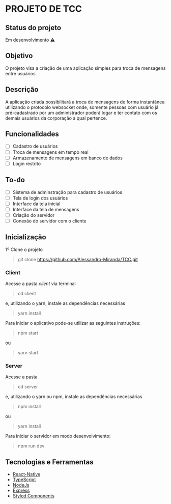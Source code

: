 # PROJETO DE TCC

## Status do projeto

Em desenvolvimento :warning:

## Objetivo

O projeto visa a criação de uma aplicação simples para troca de mensagens entre usuários

## Descrição

A aplicação criada possibilitará a troca de mensagens de forma instantânea utilizando o protocolo websocket onde, somente pessoas com usuário já pré-cadastrado por um administrador poderá logar e ter contato com os demais usuários da corporação a qual pertence.

## Funcionalidades

- [ ] Cadastro de usuários
- [ ] Troca de mensagens em tempo real
- [ ] Armazenamento de mensagens em banco de dados
- [ ] Login restrito

## To-do
- [ ] Sistema de adminstração para cadastro de usuários
- [ ] Tela de login dos usuários
- [ ] Interface da tela inicial
- [ ] Interface da tela de mensagens
- [ ] Criação do servidor
- [ ] Conexão do servidor com o cliente

## Inicialização

1º Clone o projeto
> git clone https://github.com/Alessandro-Miranda/TCC.git

### Client

Acesse a pasta _client_ via terminal

> cd client

e, utilizando o yarn, instale as dependências necessárias

> yarn install

Para iniciar o aplicativo pode-se utilizar as seguintes instruções:

> npm start

ou

> yarn start

### Server

Acesse a pasta

> cd server

e, utilizando o yarn ou npm, instale as dependências necessárias

>npm install

ou

>yarn install

Para iniciar o servidor em modo desenvolvimento:

>npm run dev

## Tecnologias e Ferramentas
- [React-Native](https://reactnative.dev/)
- [TypeScript](https://www.typescriptlang.org/)
- [NodeJs](https://nodejs.org/)
- [Express](https://expressjs.com/pt-br/)
- [Styled Components](https://styled-components.com/)
